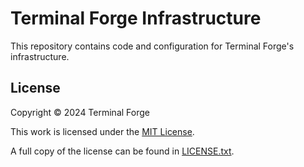 # Terminal Forge Infrastructure

This repository contains code and configuration for Terminal Forge's infrastructure.

## License

Copyright © 2024 Terminal Forge

This work is licensed under the [MIT License](https://opensource.org/license/mit).

A full copy of the license can be found in [LICENSE.txt](./LICENSE.txt).
